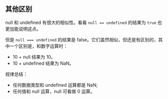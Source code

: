 ## 其他区别

null 和 undefined 有很大的相似性。看看 `null == undefined` 的结果为 `true` 也更加能说明这点。

但是 `null === undefined` 的结果是 false。它们虽然相似，但还是有区别的，其中一个区别是，和数字运算时：

- 10 + null 结果为 10。
- 10 + undefined 结果为 NaN。

规律总结：

- 任何数据类型和 undefined 运算都是 NaN;
- 任何值和 null 运算，null 可看做 0 运算。
